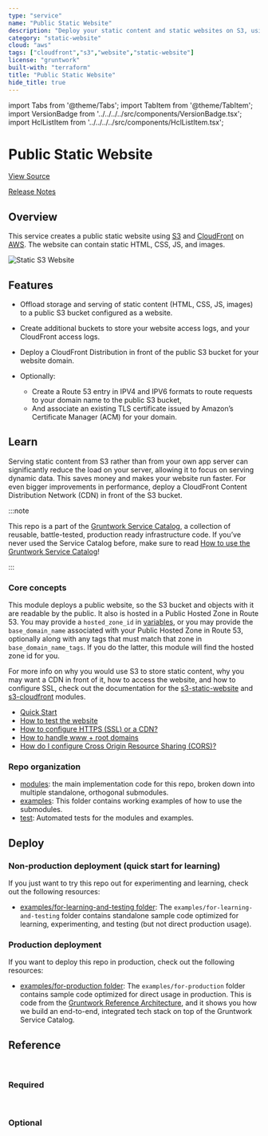 ```yaml
---
type: "service"
name: "Public Static Website"
description: "Deploy your static content and static websites on S3, using a CloudFront CDN. Supports bucket versioning, redirects, and access logging."
category: "static-website"
cloud: "aws"
tags: ["cloudfront","s3","website","static-website"]
license: "gruntwork"
built-with: "terraform"
title: "Public Static Website"
hide_title: true
---
```


import Tabs from '@theme/Tabs';
import TabItem from '@theme/TabItem';
import VersionBadge from '../../../../src/components/VersionBadge.tsx';
import HclListItem from '../../../../src/components/HclListItem.tsx';

<VersionBadge version="0.85.0" lastModifiedVersion="0.83.0"/>

# Public Static Website


<a href="https://github.com/gruntwork-io/terraform-aws-service-catalog/tree/master/modules/services/public-static-website" className="link-button">View Source</a>

<a href="https://github.com/gruntwork-io/terraform-aws-service-catalog/releases?q=services%2Fpublic-static-website" className="link-button" title="Release notes for only the service catalog versions which impacted this service.">Release Notes</a>

## Overview

This service creates a public static website using [S3](https://docs.aws.amazon.com/s3/index.html) and
[CloudFront](https://docs.aws.amazon.com/cloudfront/index.html) on [AWS](https://aws.amazon.com). The website can
contain static HTML, CSS, JS, and images.

![Static S3 Website](/img/reference/services/app-orchestration/s3-architecture.png)

## Features

*   Offload storage and serving of static content (HTML, CSS, JS, images) to a public S3 bucket configured as a website.
*   Create additional buckets to store your website access logs, and your CloudFront access logs.
*   Deploy a CloudFront Distribution in front of the public S3 bucket for your website domain.
*   Optionally:

    *   Create a Route 53 entry in IPV4 and IPV6 formats to route requests to your domain name to the public S3 bucket,
    *   And associate an existing TLS certificate issued by Amazon’s Certificate Manager (ACM) for your domain.

## Learn

Serving static content from S3 rather than from your own app server can significantly reduce the load on your server,
allowing it to focus on serving dynamic data. This saves money and makes your website run faster. For even bigger
improvements in performance, deploy a CloudFront Content Distribution Network (CDN) in front of the S3 bucket.

:::note

This repo is a part of the [Gruntwork Service Catalog](https://github.com/gruntwork-io/terraform-aws-service-catalog/),
a collection of reusable, battle-tested, production ready infrastructure code.
If you’ve never used the Service Catalog before, make sure to read
[How to use the Gruntwork Service Catalog](https://docs.gruntwork.io/reference/services/intro/overview)!

:::

### Core concepts

This module deploys a public website, so the S3 bucket and objects with it are readable by the public. It also is
hosted in a Public Hosted Zone in Route 53. You may provide a `hosted_zone_id` in [variables](https://github.com/gruntwork-io/terraform-aws-service-catalog/tree/master/modules/services/public-static-website/variables.tf),
or you may provide the `base_domain_name` associated with your Public Hosted Zone in Route 53, optionally along with
any tags that must match that zone in `base_domain_name_tags`. If you do the latter, this module will find the hosted
zone id for you.

For more info on why you would use S3 to store static content, why you may want a CDN in front of it, how to access the
website, and how to configure SSL, check out the documentation for the
[s3-static-website](https://github.com/gruntwork-io/terraform-aws-static-assets/tree/master/modules/s3-static-website)
and [s3-cloudfront](https://github.com/gruntwork-io/terraform-aws-static-assets/tree/master/modules/s3-cloudfront)
modules.

*   [Quick Start](https://github.com/gruntwork-io/terraform-aws-service-catalog/tree/master/modules/services/public-static-website/core-concepts.md#quick-start)
*   [How to test the website](https://github.com/gruntwork-io/terraform-aws-static-assets/blob/master/modules/s3-static-website/core-concepts.md#how-to-test-the-website)
*   [How to configure HTTPS (SSL) or a CDN?](https://github.com/gruntwork-io/terraform-aws-service-catalog/tree/master/modules/services/public-static-website/core-concepts.md#how-to-configure-https-ssl-or-a-cdn)
*   [How to handle www + root domains](https://github.com/gruntwork-io/terraform-aws-static-assets/blob/master/modules/s3-static-website/core-concepts.md#how-do-i-handle-www—root-domains)
*   [How do I configure Cross Origin Resource Sharing (CORS)?](https://github.com/gruntwork-io/terraform-aws-static-assets/blob/master/modules/s3-static-website/core-concepts.md#how-do-i-configure-cross-origin-resource-sharing-cors)

### Repo organization

*   [modules](https://github.com/gruntwork-io/terraform-aws-service-catalog/tree/master/modules): the main implementation code for this repo, broken down into multiple standalone, orthogonal submodules.
*   [examples](https://github.com/gruntwork-io/terraform-aws-service-catalog/tree/master/examples): This folder contains working examples of how to use the submodules.
*   [test](https://github.com/gruntwork-io/terraform-aws-service-catalog/tree/master/test): Automated tests for the modules and examples.

## Deploy

### Non-production deployment (quick start for learning)

If you just want to try this repo out for experimenting and learning, check out the following resources:

*   [examples/for-learning-and-testing folder](https://github.com/gruntwork-io/terraform-aws-service-catalog/tree/master/examples/for-learning-and-testing): The
    `examples/for-learning-and-testing` folder contains standalone sample code optimized for learning, experimenting, and
    testing (but not direct production usage).

### Production deployment

If you want to deploy this repo in production, check out the following resources:

*   [examples/for-production folder](https://github.com/gruntwork-io/terraform-aws-service-catalog/tree/master/examples/for-learning-and-testing/services/public-static-website/example-website):
    The `examples/for-production` folder contains sample code optimized for direct usage in production. This is code from
    the [Gruntwork Reference Architecture](https://gruntwork.io/reference-architecture), and it shows you how we build an
    end-to-end, integrated tech stack on top of the Gruntwork Service Catalog.

## Reference

<Tabs>
<TabItem value="inputs" label="Inputs" default>

<br/>

### Required

<HclListItem name="acm_certificate_domain_name" requirement="required" description="The domain name for which an ACM cert has been issued (e.g. *.foo.com). Only used if <a href=#create_route53_entry><code>create_route53_entry</code></a> is true. Set to blank otherwise." type="string"/>

<HclListItem name="website_domain_name" requirement="required" description="The name of the website and the S3 bucket to create (e.g. static.foo.com)." type="string"/>


<br/>


### Optional

<HclListItem name="base_domain_name" requirement="optional" description="The domain name associated with a hosted zone in Route 53. Usually the base domain name of <a href=#website_domain_name><code>website_domain_name</code></a> (e.g. foo.com). This is used to find the hosted zone that will be used for the CloudFront distribution. If <a href=#create_route53_entry><code>create_route53_entry</code></a> is true, one of <a href=#base_domain_name><code>base_domain_name</code></a> or <a href=#hosted_zone_id><code>hosted_zone_id</code></a> must be provided." type="string" defaultValue="null"/>

<HclListItem name="base_domain_name_tags" requirement="optional" description="The tags associated with <a href=#base_domain_name><code>base_domain_name</code></a>. If there are multiple hosted zones for the same <a href=#base_domain_name><code>base_domain_name</code></a>, this will help filter the hosted zones so that the correct hosted zone is found." type="map" typeDetails="map(any)" defaultValue="{}"/>

<HclListItem name="create_route53_entry" requirement="optional" description="If set to true, create a DNS A Record in Route 53. If <a href=#create_route53_entry><code>create_route53_entry</code></a> is true, one of <a href=#base_domain_name><code>base_domain_name</code></a> or <a href=#hosted_zone_id><code>hosted_zone_id</code></a> must be provided." type="bool" defaultValue="true"/>

<HclListItem name="custom_tags" requirement="optional" description="A map of custom tags to apply to the S3 bucket containing the website and the CloudFront distribution created for it. The key is the tag name and the value is the tag value." type="map" typeDetails="map(string)" defaultValue="{}"/>

<HclListItem name="default_ttl" requirement="optional" description="The default amount of time, in seconds, that an object is in a CloudFront cache before CloudFront forwards another request in the absence of an 'Cache-Control max-age' or 'Expires' header." type="number" defaultValue="30"/>

<HclListItem name="error_document" requirement="optional" description="The path to the error document in the S3 bucket (e.g. error.html)." type="string" defaultValue="error.html"/>

<HclListItem name="force_destroy" requirement="optional" description="If set to true, this will force the delete of the website, redirect, and access log S3 buckets when you run terraform destroy, even if there is still content in those buckets. This is only meant for testing and should not be used in production." type="bool" defaultValue="false"/>

<HclListItem name="geo_locations_list" requirement="optional" description="The ISO 3166-1-alpha-2 codes for which you want CloudFront either to distribute your content (if <a href=#geo_restriction_type><code>geo_restriction_type</code></a> is whitelist) or not distribute your content (if <a href=#geo_restriction_type><code>geo_restriction_type</code></a> is blacklist)." type="list" typeDetails="list(string)" defaultValue="[]"/>

<HclListItem name="geo_restriction_type" requirement="optional" description="The method that you want to use to restrict distribution of your content by country: none, whitelist, or blacklist." type="string" defaultValue="none"/>

<HclListItem name="hosted_zone_id" requirement="optional" description="The ID of the Route 53 Hosted Zone in which to create the DNS A Records specified in <a href=#website_domain_name><code>website_domain_name</code></a>. If <a href=#create_route53_entry><code>create_route53_entry</code></a> is true, one of <a href=#base_domain_name><code>base_domain_name</code></a> or <a href=#hosted_zone_id><code>hosted_zone_id</code></a> must be provided." type="string" defaultValue="null"/>

<HclListItem name="index_document" requirement="optional" description="The path to the index document in the S3 bucket (e.g. index.html)." type="string" defaultValue="index.html"/>

<HclListItem name="max_ttl" requirement="optional" description="The maximum amount of time, in seconds, that an object is in a CloudFront cache before CloudFront forwards another request to your origin to determine whether the object has been updated. Only effective in the presence of 'Cache-Control max-age', 'Cache-Control s-maxage', and 'Expires' headers." type="number" defaultValue="60"/>

<HclListItem name="min_ttl" requirement="optional" description="The minimum amount of time that you want objects to stay in CloudFront caches before CloudFront queries your origin to see whether the object has been updated." type="number" defaultValue="0"/>

<HclListItem name="routing_rules" requirement="optional" description="A json array containing routing rules describing redirect behavior and when redirects are applied. For routing rule syntax, see: https://docs.aws.amazon.com/AWSCloudFormation/latest/UserGuide/aws-properties-s3-websiteconfiguration-routingrules.html. This will only be used if <a href=#should_redirect_all_requests><code>should_redirect_all_requests</code></a> is false" type="string" defaultValue="null"/>

<HclListItem name="viewer_protocol_policy" requirement="optional" description="Use this element to specify the protocol that users can use to access the files in the origin specified by TargetOriginId when a request matches the path pattern in PathPattern. One of allow-all, https-only, or redirect-to-https." type="string" defaultValue="allow-all"/>

</TabItem>
<TabItem value="outputs" label="Outputs">

<br/>

<HclListItem name="cloudfront_access_logs_bucket_arn" requirement="required" description="The ARN of the created S3 bucket associated with the website's CloudFront access logs."/>

<HclListItem name="cloudfront_domain_names" requirement="required" description="The domain names created for the CloudFront Distribution. Should be the same as the input <a href=#website_domain_name><code>website_domain_name</code></a>."/>

<HclListItem name="cloudfront_id" requirement="required" description="The CloudFront ID of the created CloudFront Distribution."/>

<HclListItem name="website_access_logs_bucket_arn" requirement="required" description="The ARN of the created S3 bucket associated with the website access logs."/>

<HclListItem name="website_s3_bucket_arn" requirement="required" description="The ARN of the created S3 bucket associated with the website."/>

</TabItem>
</Tabs>


<!-- ##DOCS-SOURCER-START
{"sourcePlugin":"service-catalog-api","hash":"4ca6bc90bf89443c15e78274010f4f22"}
##DOCS-SOURCER-END -->
